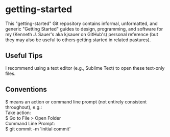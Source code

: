 # getting-started
This "getting-started" Git repository contains informal, unformatted, and generic "Getting Started" guides to design, programming, and software for my (Kenneth J. Sauer's aka kjsauer on GitHub's) personal reference (but they may also be useful to others getting started in related pastures).

## Useful Tips
I recommend using a text editor (e.g., Sublime Text) to open these text-only files.

## Conventions
$ means an action or command line prompt (not entirely consistent throughout), e.g.:  
Take action:  
$ Go to File > Open Folder  
Command Line Prompt:  
$ git commit -m 'initial commit'